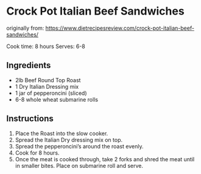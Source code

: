 # Crock Pot Italian Beef Sandwiches

originally from: https://www.dietrecipesreview.com/crock-pot-italian-beef-sandwiches/


Cook time: 8 hours
Serves: 6-8

## Ingredients
  -  2lb Beef Round Top Roast
  -  1 Dry Italian Dressing mix
  -  1 jar of pepperoncini (sliced)
  -  6-8 whole wheat submarine rolls

## Instructions

1. Place the Roast into the slow cooker.
2. Spread the Italian Dry dressing mix on top.
3. Spread the pepperoncini’s around the roast evenly.
4. Cook for 8 hours.
5. Once the meat is cooked through, take 2 forks and shred the meat until in smaller bites. Place on submarine roll and serve.

